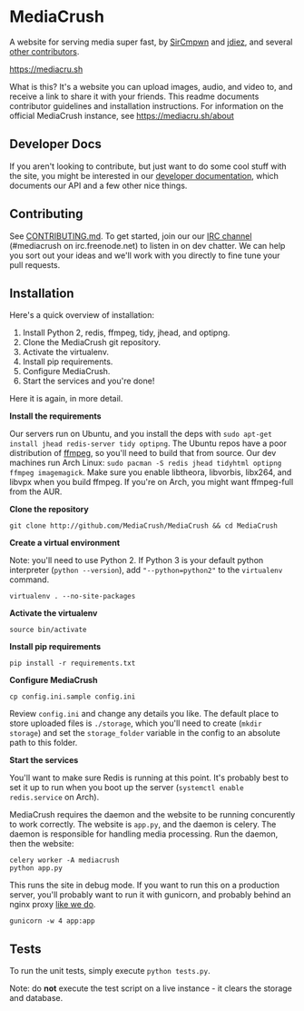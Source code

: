 # MediaCrush

A website for serving media super fast, by [SirCmpwn](https://github.com/SirCmpwn) and
[jdiez](https://github.com/jdiez17), and several
[other contributors](https://github.com/MediaCrush/MediaCrush/graphs/contributors).

https://mediacru.sh

What is this? It's a website you can upload images, audio, and video to, and receive a link to share it with your
friends. This readme documents contributor guidelines and installation instructions. For information on the official
MediaCrush instance, see https://mediacru.sh/about

## Developer Docs

If you aren't looking to contribute, but just want to do some cool stuff with the site, you might be interested in our
[developer documentation](https://mediacru.sh/docs), which documents our API and a few other nice things.

## Contributing

See [CONTRIBUTING.md](https://github.com/MediaCrush/MediaCrush/blob/master/CONTRIBUTING.md). To get started, join our
our [IRC channel](http://webchat.freenode.net/?channels=mediacrush&uio=d4) (#mediacrush on irc.freenode.net) to listen
in on dev chatter. We can help you sort out your ideas and we'll work with you directly to fine tune your pull requests.

## Installation

Here's a quick overview of installation:

1. Install Python 2, redis, ffmpeg, tidy, jhead, and optipng.
2. Clone the MediaCrush git repository.
3. Activate the virtualenv.
4. Install pip requirements.
5. Configure MediaCrush.
6. Start the services and you're done!

Here it is again, in more detail.

**Install the requirements**

Our servers run on Ubuntu, and you install the deps with `sudo apt-get install jhead redis-server tidy optipng`. The
Ubuntu repos have a poor distribution of [ffmpeg](http://ffmpeg.org), so you'll need to build that from source. Our
dev machines run Arch Linux: `sudo pacman -S redis jhead tidyhtml optipng ffmpeg imagemagick`. Make sure you enable libtheora,
libvorbis, libx264, and libvpx when you build ffmpeg. If you're on Arch, you might want ffmpeg-full from the AUR.

**Clone the repository**

    git clone http://github.com/MediaCrush/MediaCrush && cd MediaCrush

**Create a virtual environment**

Note: you'll need to use Python 2. If Python 3 is your default python interpreter (`python --version`), add
`"--python=python2"` to the `virtualenv` command.

    virtualenv . --no-site-packages

**Activate the virtualenv**

    source bin/activate

**Install pip requirements**

    pip install -r requirements.txt

**Configure MediaCrush**

    cp config.ini.sample config.ini

Review `config.ini` and change any details you like. The default place to store uploaded files is `./storage`,
which you'll need to create (`mkdir storage`) and set the `storage_folder` variable in the config to an absolute path to this folder.

**Start the services**

You'll want to make sure Redis is running at this point. It's probably best to set it up to run when you boot
up the server (`systemctl enable redis.service` on Arch).

MediaCrush requires the daemon and the website to be running concurently to work correctly. The website is
`app.py`, and the daemon is celery. The daemon is responsible for handling media processing. Run the
daemon, then the website:

    celery worker -A mediacrush
    python app.py

This runs the site in debug mode. If you want to run this on a production server, you'll probably want to
run it with gunicorn, and probably behind an nginx proxy
[like we do](https://github.com/MediaCrush/MediaCrush/blob/master/config/nginx.conf).

    gunicorn -w 4 app:app

## Tests

To run the unit tests, simply execute `python tests.py`.

Note: do **not** execute the test script on a live instance - it clears the storage and database.
